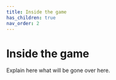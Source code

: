 ```yaml
---
title: Inside the game
has_children: true
nav_order: 2
---
```


# Inside the game
Explain here what will be gone over here. 
